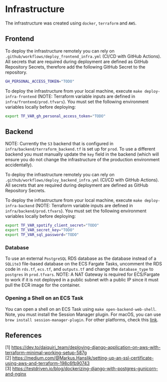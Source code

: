 # Infrastructure

The infrastructure was created using `docker`, `terraform` and `AWS`.

## Frontend

To deploy the infrastructure remotely you can rely on `.github/workflows/deploy_frontend_infra.yml` (CI/CD with GitHub Actions). All secrets that are required during deployment are defined as GitHub Repository Secrets, therefore add the following GitHub Secret to the repository.

```bash
GH_PERSONAL_ACCESS_TOKEN="TODO"
```

To deploy the infrastructure from your local machine, execute `make deploy-infra-frontend` (NOTE: Terraform variable inputs are defined in `infra/frontend/prod.tfvars`). You must set the following environment variables locally before deploying:

```bash
export TF_VAR_gh_personal_access_token="TODO"
```

## Backend

NOTE: Currently the `S3` backend that is configured in `infra/backend/terraform_backend.tf` is set up for `prod`. To use a different backend you must manually update the `key` field in the backend (which will ensure you do not change the infrastructure of the production environment accidentally).

To deploy the infrastructure remotely you can rely on `.github/workflows/deploy_backend_infra.yml` (CI/CD with GitHub Actions). All secrets that are required during deployment are defined as GitHub Repository Secrets.

To deploy the infrastructure from your local machine, execute `make deploy-infra-backend` (NOTE: Terraform variable inputs are defined in `infra/backend/prod.tfvars`). You must set the following environment variables locally before deploying:

```bash
export TF_VAR_spotify_client_secret="TODO"
export TF_VAR_secret_key="TODO"
export TF_VAR_sql_password="TODO"
```

### Database

To use an external `PostgreSQL` RDS database as the database instead of a `SQLite3` file-based database on the ECS Fargate Tasks, uncomment the RDS code in `rds.tf`, `ecs.tf`, and `outputs.tf` and change the `database_type` to `postgres` in `prod.tfvars`. NOTE: A NAT Gateway is required for ECS/Fargate to work if it is not deployed in a public subnet with a public IP since it must pull the ECR image for the container.

### Opening a Shell on an ECS Task

You can open a shell on an ECS Task using `make open-backend-web-shell`. Note, you must install the Session Manager plugin. For macOS, you can use `brew install session-manager-plugin`. For other platforms, check this [link](https://docs.aws.amazon.com/systems-manager/latest/userguide/session-manager-working-with-install-plugin.html).

## References

[1] https://dev.to/daiquiri_team/deploying-django-application-on-aws-with-terraform-minimal-working-setup-587g \
[2] https://medium.com/@Markus.Hanslik/setting-up-an-ssl-certificate-using-aws-and-terraform-198c6fb90743 \
[3] https://testdriven.io/blog/dockerizing-django-with-postgres-gunicorn-and-nginx

